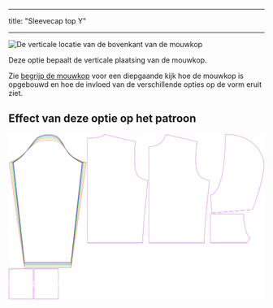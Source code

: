 - - -
title: "Sleevecap top Y"
- - -

![De verticale locatie van de bovenkant van de mouwkop](./sleevecaptopfactory.svg)

Deze optie bepaalt de verticale plaatsing van de mouwkop.

<Tip>

Zie [begrijp de mouwkop](/docs/patterns/brian/options#understanding-the-sleevecap) voor een diepgaande
kijk hoe de mouwkop is opgebouwd en hoe de invloed van de verschillende opties op de vorm eruit ziet.

</Tip>

## Effect van deze optie op het patroon

![Deze afbeelding toont het effect van deze optie door meerdere varianten die een andere waarde hebben voor deze optie te vervangen](huey_sleevecaptopfactory_sample.svg "Effect of this option on the pattern")
